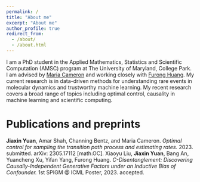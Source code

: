 ```yaml
---
permalink: /
title: "About me"
excerpt: "About me"
author_profile: true
redirect_from: 
  - /about/
  - /about.html
---
```


I am a PhD student in the Applied Mathematics, Statistics and Scientific Computation (AMSC) program at The University of Maryland, College Park. I am advised by [Maria Cameron](https://www.math.umd.edu/~mariakc/) and working closely with [Furong Huang](http://furong-huang.com/). My current research is in data-driven methods for understanding rare events in molecular dynamics and trustworthy machine learning. My recent research covers a broad range of topics including optimal control, causality in machine learning and scientific computing. 

Publications and preprints
======
**Jiaxin Yuan**, Amar Shah, Channing Bentz, and Maria Cameron. *Optimal control for sampling the transition path process and estimating rates.* 2023. submitted. arXiv: 2305.17112 [math.OC].
Xiaoyu Liu, **Jiaxin Yuan**, Bang An, Yuancheng Xu, Yifan Yang, Furong Huang. *C-Disentanglement: Discovering Causally-Independent Generative Factors under an Inductive Bias of Confounder.* 1st SPIGM @ ICML Poster, 2023. accepted.


